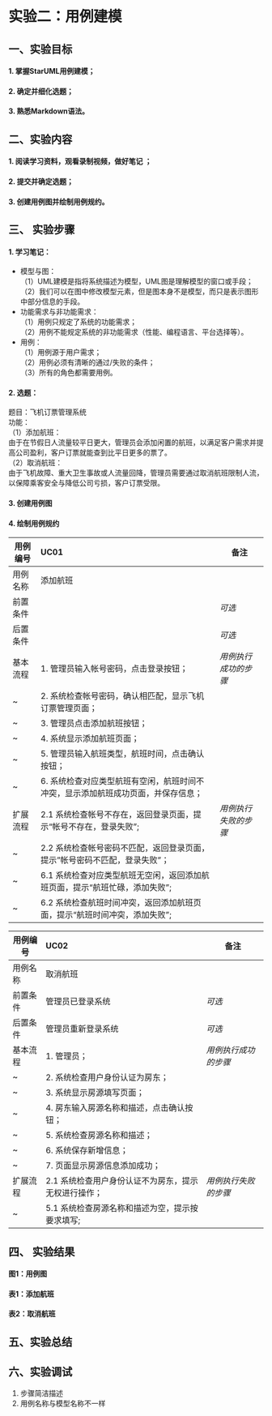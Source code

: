 # 实验二：用例建模  

## 一、实验目标

#### 1. 掌握StarUML用例建模；  
#### 2. 确定并细化选题；  
#### 3. 熟悉Markdown语法。

## 二、实验内容  

#### 1. 阅读学习资料，观看录制视频，做好笔记 ；  
#### 2. 提交并确定选题；  
#### 3. 创建用例图并绘制用例规约。  

## 三、 实验步骤

#### 1. 学习笔记：  
- 模型与图：  
（1）UML建模是指将系统描述为模型，UML图是理解模型的窗口或手段；  
（2）我们可以在图中修改模型元素，但是图本身不是模型，而只是表示图形中部分信息的手段。  
- 功能需求与非功能需求：  
（1）用例只规定了系统的功能需求；  
（2）用例不能规定系统的非功能需求（性能、编程语言、平台选择等）。  
- 用例：  
（1）用例源于用户需求；  
（2）用例必须有清晰的通过/失败的条件；  
（3）所有的角色都需要用例。
#### 2. 选题：
题目：飞机订票管理系统  
功能：  
（1）添加航班：  
由于在节假日人流量较平日更大，管理员会添加闲置的航班，以满足客户需求并提高公司盈利，客户订票就能查到比平日更多的票了。  
（2）取消航班：  
由于飞机故障、重大卫生事故或人流量回降，管理员需要通过取消航班限制人流，以保障乘客安全与降低公司亏损，客户订票受限。  
#### 3. 创建用例图

#### 4. 绘制用例规约 
用例编号  | UC01 | 备注  
-|:-|-  
用例名称  |  添加航班 |   
前置条件  |     | *可选*   
后置条件  |     | *可选*   
基本流程  | 1. 管理员输入帐号密码，点击登录按钮；  |*用例执行成功的步骤* 
~| 2. 系统检查帐号密码，确认相匹配，显示飞机订票管理页面； |
~| 3. 管理员点击添加航班按钮；  |   
~| 4. 系统显示添加航班页面；  | 
~| 5. 管理员输入航班类型，航班时间，点击确认按钮； |
~| 6. 系统检查对应类型航班有空闲，航班时间不冲突，显示添加航班成功页面，并保存信息； |    
扩展流程  | 2.1 系统检查帐号不存在，返回登录页面，提示“帐号不存在，登录失败”;  |*用例执行失败的步骤* 
~| 2.2 系统检查帐号密码不匹配，返回登录页面，提示”帐号密码不匹配，登录失败”； | 
~| 6.1 系统检查对应类型航班无空闲，返回添加航班页面，提示“航班忙碌，添加失败”;  |
~| 6.2 系统检查航班时间冲突，返回添加航班页面，提示“航班时间冲突，添加失败”;  |

用例编号  | UC02 | 备注  
-|:-|-  
用例名称  |  取消航班 |   
前置条件  |  管理员已登录系统   | *可选*   
后置条件  |  管理员重新登录系统   | *可选*   
基本流程  | 1. 管理员；  |*用例执行成功的步骤* 
~| 2. 系统检查用户身份认证为房东； |
~| 3. 系统显示房源填写页面；  |   
~| 4. 房东输入房源名称和描述，点击确认按钮；  | 
~| 5. 系统检查房源名称和描述； |
~| 6. 系统保存新增信息； |
~| 7. 页面显示房源信息添加成功；  |    
扩展流程  | 2.1 系统检查用户身份认证不为房东，提示无权进行操作； |*用例执行失败的步骤* 
~| 5.1 系统检查房源名称和描述为空，提示按要求填写;  |

## 四、 实验结果  

#### 图1：用例图

#### 表1：添加航班

#### 表2：取消航班

## 五、实验总结

## 六、实验调试

1. 步骤简洁描述
2. 用例名称与模型名称不一样
